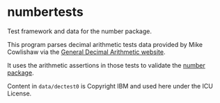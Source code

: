 # numbertests
Test framework and data for the number package.

This program parses decimal arithmetic tests data provided by Mike Cowlishaw via the [General Decimal Arithmetic website](https://speleotrove.com/decimal/). 

It uses the arithmetic assertions in those tests to validate the [number package](github.com/djfritz/number). 

Content in `data/dectest0` is Copyright IBM and used here under the ICU License.
